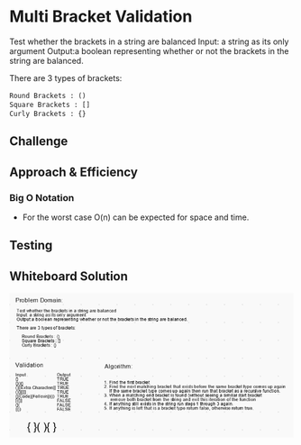 # Multi Bracket Validation

Test whether the brackets in a string are balanced
Input: a string as its only argument
Output:a boolean representing whether or not the brackets in the string are balanced.

There are 3 types of brackets:

    Round Brackets : ()
    Square Brackets : []
    Curly Brackets : {}

## Challenge



## Approach & Efficiency

### Big O Notation

- For the worst case O(n) can be expected for space and time.

## Testing

## Whiteboard Solution

![code-challenge-13](./assets/CodeChallenge13-WhiteboardSS.png)
